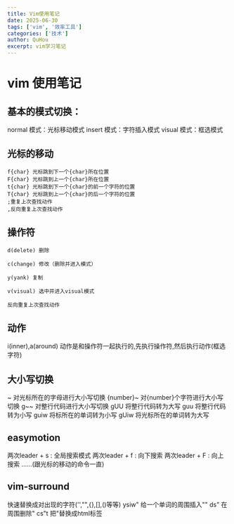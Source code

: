 ```yaml
---
title: Vim使用笔记
date: 2025-06-30
tags: ['vim', '效率工具']
categories: ['技术']
author: QuHou
excerpt: vim学习笔记
---
```


# vim 使用笔记

## 基本的模式切换：

normal 模式：光标移动模式
insert 模式：字符插入模式
visual 模式：框选模式

## 光标的移动

```text
f{char} 光标跳到下一个{char}所在位置
F{char} 光标跳到上一个{char}所在位置
t{char} 光标跳到下一个{char}的前一个字符的位置
T{char} 光标跳到上一个{char}的后一个字符的位置
;重复上次查找动作
,反向重复上次查找动作
```

## 操作符

```text
d(delete) 删除

c(change) 修改（删除并进入模式）

y(yank) 复制

v(visual) 选中并进入visual模式

反向重复上次查找动作
```

## 动作

i(inner),a(around)
动作是和操作符一起执行的,先执行操作符,然后执行动作(框选字符)

## 大小写切换

~ 对光标所在的字母进行大小写切换
{number}~ 对{number}个字符进行大小写切换
g~~ 对整行代码进行大小写切换
gUU 将整行代码转为大写
guu 将整行代码转为小写
guiw 将标所在的单词转为小写
gUiw 将光标所在的单词转为大写

## easymotion
两次leader + s : 全局搜索模式
两次leader + f : 向下搜索
两次leader + F : 向上搜索
......(跟光标的移动的命令一直)

## vim-surround
快速替换成对出现的字符('',"",{},[],()等等)
ysiw" 给一个单词的周围插入""
ds" 在周围删除"
cs"t 把"替换成html标签

